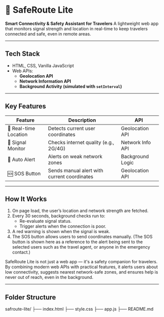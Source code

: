 # 📍 SafeRoute Lite

**Smart Connectivity & Safety Assistant for Travelers** 
A lightweight web app that monitors signal strength and location in real-time to keep travelers connected and safe, even in remote areas.

---

## Tech Stack
- HTML, CSS, Vanilla JavaScript
- Web APIs:  
  - **Geolocation API**  
  - **Network Information API**  
  - **Background Activity (simulated with `setInterval`)**

---

## Key Features

| Feature | Description | API |
|--------|-------------|-----|
| 📍 Real-time Location | Detects current user coordinates | Geolocation API |
| 📶 Signal Monitor | Checks internet quality (e.g., 2G/4G) | Network Info API |
| 🚨 Auto Alert | Alerts on weak network zones | Background Logic |
| 🆘 SOS Button | Sends manual alert with current coordinates | Geolocation API |

---


##  How It Works

1. On page load, the user’s location and network strength are fetched.
2. Every 30 seconds, background checks run to:
   - Re-evaluate signal status.
   - Trigger alerts when the connection is poor.
3. A red warning is shown when the signal is weak.
4. The SOS button allows users to send coordinates manually. (The SOS button is shown here as a reference to the alert being sent to the selected users such as the travel agent, or anyone in the emergency contact.)

SafeRoute Lite is not just a web app — it's a safety companion for travelers. 
By combining modern web APIs with practical features, it alerts users about low connectivity, suggests nearest network-safe zones, and ensures help is never out of reach, even in the background.

---

##  Folder Structure

safroute-lite/
├── index.html 
├── style.css 
├── app.js 
├── README.md 

